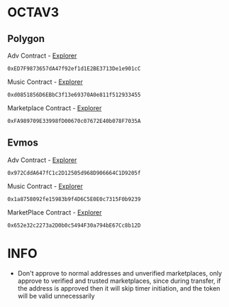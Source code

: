 # OCTAV3

## Polygon

Adv Contract - [Explorer](https://mumbai.polygonscan.com/address/0xED7F9873657dA47f92ef1d1E2BE3713De1e901cC#readContract)

```
0xED7F9873657dA47f92ef1d1E2BE3713De1e901cC
```

Music Contract - [Explorer](https://mumbai.polygonscan.com/address/0xd0851856D6EBbC3f13e69370A0e811f512933455#readContract)

```
0xd0851856D6EBbC3f13e69370A0e811f512933455
```

Marketplace Contract - [Explorer](https://mumbai.polygonscan.com/address/0xFA989709E33998fD00670c07672E40b078F7035A#readContract)

```
0xFA989709E33998fD00670c07672E40b078F7035A
```

## Evmos

Adv Contract - [Explorer](https://evm.evmos.dev/address/0x972CddA647fC1c2D12505d968D906664C1D9205f)

```
0x972CddA647fC1c2D12505d968D906664C1D9205f
```

Music Contract - [Explorer](https://evm.evmos.dev/address/0x1a8758092fe15983b9f4D6C5E0E0c7315F0b9239)

```
0x1a8758092fe15983b9f4D6C5E0E0c7315F0b9239
```

MarketPlace Contract - [Explorer](https://evm.evmos.dev/address/0x652e32c2273a2D0b0c5494F30a794bE67Cc8b12D)

```
0x652e32c2273a2D0b0c5494F30a794bE67Cc8b12D
```

# INFO

- Don't approve to normal addresses and unverified marketplaces, only approve to verified and trusted marketplaces, since during transfer, if the address is approved then it will skip timer initiation, and the token will be valid unnecessarily
